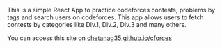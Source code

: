 This is a simple React App to practice codeforces contests, problems by tags and search users on codeforces. This app allows users to fetch contests by categories like Div.1, Div.2, DIv.3 and many others. 

You can access this site on [chetanag35.github.io/cforces](https://chetanag35.github.io/cforces)
